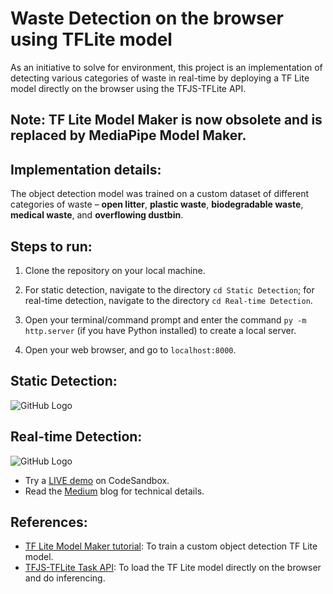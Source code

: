 # Waste Detection on the browser using TFLite model
As an initiative to solve for environment, this project is an implementation of detecting various categories of waste in real-time by deploying a TF Lite model directly on the browser using the TFJS-TFLite API.

## Note: TF Lite Model Maker is now obsolete and is replaced by MediaPipe Model Maker.

## Implementation details:
The object detection model was trained on a custom dataset of different categories of waste – **open litter**, **plastic waste**, **biodegradable waste**, **medical waste**, and **overflowing dustbin**.

## Steps to run:

1. Clone the repository on your local machine.
  
2. For static detection, navigate to the directory ```cd Static Detection```; for real-time detection, navigate to the directory ```cd Real-time Detection```.
 
3. Open your terminal/command prompt and enter the command ```py -m http.server``` (if you have Python installed) to create a local server.
   
4. Open your web browser, and go to ```localhost:8000```.

## Static Detection:
![GitHub Logo](static-detection.gif)

## Real-time Detection:
![GitHub Logo](real-time-waste-detection.gif)

- Try a [LIVE demo](https://3dvlnp.csb.app/) on CodeSandbox.
- Read the [Medium](https://tiwarinitin1999.medium.com/ml-story-machine-learning-on-the-browser-tf-lite-meets-tf-js-fafc391fed09) blog for technical details. 

## References:
- [TF Lite Model Maker tutorial](https://www.tensorflow.org/lite/models/modify/model_maker): To train a custom object detection TF Lite model.
- [TFJS-TFLite Task API](https://js.tensorflow.org/api_tflite/0.0.1-alpha.4/): To load the TF Lite model directly on the browser and do inferencing.
